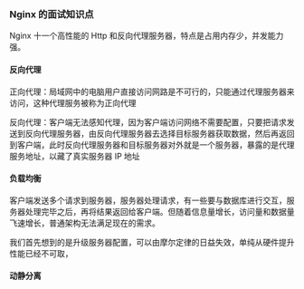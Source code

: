 ### Nginx 的面试知识点

Nginx 十一个高性能的 Http 和反向代理服务器，特点是占用内存少，并发能力强。

#### 反向代理

正向代理：局域网中的电脑用户直接访问网路是不可行的，只能通过代理服务器来访问，这种代理服务被称为正向代理

反向代理：客户端无法感知代理，因为客户端访问网络不需要配置，只要把请求发送到反向代理服务器，由反向代理服务器去选择目标服务器获取数据，然后再返回到客户端，此时反向代理服务器和目标服务器对外就是一个服务器，暴露的是代理服务地址，以藏了真实服务器 IP 地址

#### 负载均衡

客户端发送多个请求到服务器，服务器处理请求，有一些要与数据库进行交互，服务器处理完毕之后，再将结果返回给客户端。但随着信息量增长，访问量和数据量飞速增长，普通架构无法满足现在的需求。

我们首先想到的是升级服务器配置，可以由摩尔定律的日益失效，单纯从硬件提升性能已经不可取，

#### 动静分离





